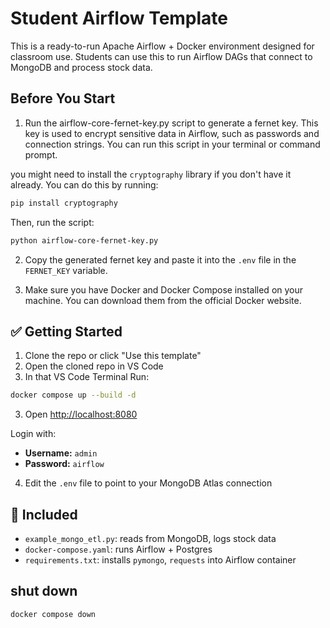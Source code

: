 # Student Airflow Template

This is a ready-to-run Apache Airflow + Docker environment designed for classroom use. Students can use this to run Airflow DAGs that connect to MongoDB and process stock data.

## Before You Start

1. Run the airflow-core-fernet-key.py script to generate a fernet key. This key is used to encrypt sensitive data in Airflow, such as passwords and connection strings. You can run this script in your terminal or command prompt.

you might need to install the `cryptography` library if you don't have it already. You can do this by running:
```bash
pip install cryptography
```

Then, run the script:
```bash
python airflow-core-fernet-key.py
```
2. Copy the generated fernet key and paste it into the `.env` file in the `FERNET_KEY` variable.

3. Make sure you have Docker and Docker Compose installed on your machine. You can download them from the official Docker website.


## ✅ Getting Started

1. Clone the repo or click "Use this template"
2. Open the cloned repo in VS Code
2. In that VS Code Terminal Run:

```bash
docker compose up --build -d
```

<!-- ```bash
docker compose --env-file .env up -d
docker compose up airflow-webserver airflow-scheduler -d
docker compose exec airflow-webserver airflow db init
docker compose exec airflow-webserver airflow db migrate
docker compose exec airflow-webserver airflow users create \
  --username admin --password airflow \
  --firstname Air --lastname Flow \
  --role Admin --email admin@example.com
``` -->

3. Open [http://localhost:8080](http://localhost:8080)

Login with:
- **Username:** `admin`
- **Password:** `airflow`

4. Edit the `.env` file to point to your MongoDB Atlas connection

## 🧪 Included

- `example_mongo_etl.py`: reads from MongoDB, logs stock data
- `docker-compose.yaml`: runs Airflow + Postgres
- `requirements.txt`: installs `pymongo`, `requests` into Airflow container

## shut down

```bash
docker compose down
```

<!-- https://airflow.apache.org/docs/apache-airflow/stable/tutorial/index.html -->
<!-- https://www.youtube.com/watch?v=ouERCRRvkFQ -->